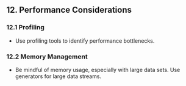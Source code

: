 ## 12. Performance Considerations

### 12.1 Profiling
- Use profiling tools to identify performance bottlenecks.

### 12.2 Memory Management
- Be mindful of memory usage, especially with large data sets. Use generators for large data streams.